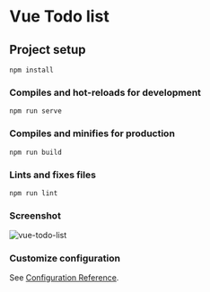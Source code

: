 # Vue Todo list

## Project setup
```
npm install
```

### Compiles and hot-reloads for development
```
npm run serve
```

### Compiles and minifies for production
```
npm run build
```

### Lints and fixes files
```
npm run lint
```
### Screenshot
![vue-todo-list](https://user-images.githubusercontent.com/30346330/183422758-ca34e399-80b3-49fd-bb86-aa8d6ecc992a.png)

### Customize configuration
See [Configuration Reference](https://cli.vuejs.org/config/).
